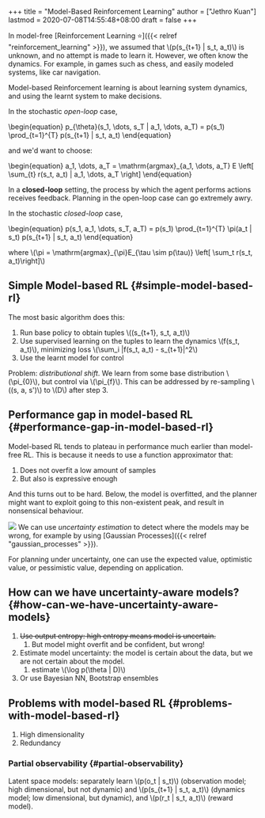 +++
title = "Model-Based Reinforcement Learning"
author = ["Jethro Kuan"]
lastmod = 2020-07-08T14:55:48+08:00
draft = false
+++

In model-free [Reinforcement Learning ⭐]({{< relref "reinforcement_learning" >}}), we assumed that \\(p(s\_{t+1} |
s_t, a_t)\\) is unknown, and no attempt is made to learn it. However, we
often know the dynamics. For example, in games such as chess, and
easily modeled systems, like car navigation.

Model-based Reinforcement learning is about learning system dynamics,
and using the learnt system to make decisions.

In the stochastic _open-loop_ case,

\begin{equation}
p\_{\theta}(s_1, \dots, s_T | a_1, \dots, a_T) = p(s_1)
\prod\_{t=1}^{T} p(s\_{t+1} | s_t, a_t)
\end{equation}

and we'd want to choose:

\begin{equation}
a_1, \dots, a_T = \mathrm{argmax}\_{a_1, \dots, a_T} E \left[
\sum\_{t} r(s\_t, a\_t) | a\_1, \dots, a\_T \right]
\end{equation}

In a **closed-loop** setting, the process by which the agent performs
actions receives feedback. Planning in the open-loop case can go
extremely awry.

In the stochastic _closed-loop_ case,

\begin{equation}
p(s_1, a_1, \dots, s_T, a_T) = p(s_1) \prod\_{t=1}^{T} \pi(a_t | s_t)
p(s\_{t+1} | s_t, a_t)
\end{equation}

where \\(\pi = \mathrm{argmax}\_{\pi}E\_{\tau \sim p(\tau)} \left[ \sum\_t
r(s\_t, a\_t)\right]\\)

## Simple Model-based RL {#simple-model-based-rl}

The most basic algorithm does this:

1.  Run base policy to obtain tuples \\((s\_{t+1}, s_t, a_t)\\)
2.  Use supervised learning on the tuples to learn the dynamics \\(f(s_t,
    a_t)\\), minimizing loss \\(\sum_i |f(s_t, a_t) - s\_{t+1}|^2\\)
3.  Use the learnt model for control

Problem: _distributional shift_. We learn from some base distribution
\\(\pi\_{0}\\), but control via \\(\pi\_{f}\\). This can be addressed by
re-sampling \\((s, a, s')\\) to \\(D\\) after step 3.

## Performance gap in model-based RL {#performance-gap-in-model-based-rl}

Model-based RL tends to plateau in performance much earlier than
model-free RL. This is because it needs to use a function approximator
that:

1.  Does not overfit a low amount of samples
2.  But also is expressive enough

And this turns out to be hard. Below, the model is overfitted, and the
planner might want to exploit going to this non-existent peak, and
result in nonsensical behaviour.

![](/ox-hugo/screenshot2019-12-23_14-31-15_.png)
We can use _uncertainty estimation_ to detect where the models may be
wrong, for example by using [Gaussian Processes]({{< relref "gaussian_processes" >}}).

For planning under uncertainty, one can use the expected value,
optimistic value, or pessimistic value, depending on application.

## How can we have uncertainty-aware models? {#how-can-we-have-uncertainty-aware-models}

1.  ~~Use output entropy: high entropy means model is uncertain.~~
    1.  But model might overfit and be confident, but wrong!
2.  Estimate model uncertainty: the model is certain about the data,
    but we are not certain about the model.
    1.  estimate \\(\log p(\theta | D)\\)
3.  Or use Bayesian NN, Bootstrap ensembles

## Problems with model-based RL {#problems-with-model-based-rl}

1.  High dimensionality
2.  Redundancy

### Partial observability {#partial-observability}

Latent space models: separately learn \\(p(o_t | s_t)\\) (observation
model; high dimensional, but not dynamic) and \\(p(s\_{t+1} | s_t,
a_t)\\) (dynamics model; low dimensional, but dynamic), and \\(p(r_t |
s_t, a_t)\\) (reward model).
